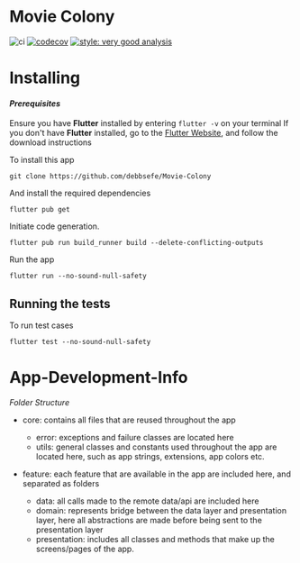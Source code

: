 # Movie Colony

![ci](https://github.com/debbsefe/Movie-Colony/actions/workflows/movie_colony_ci.yml/badge.svg) [![codecov](https://codecov.io/gh/debbsefe/Movie-Colony/branch/main/graph/badge.svg?token=41VSAPPB8M)](https://codecov.io/gh/debbsefe/Movie-Colony)
[![style: very good analysis](https://img.shields.io/badge/style-very_good_analysis-B22C89.svg)](https://pub.dev/packages/very_good_analysis)

# Installing

#### _Prerequisites_

Ensure you have **Flutter** installed by entering `flutter -v` on your terminal
If you don't have **Flutter** installed, go to the [Flutter Website](http://flutter.dev), and follow the download instructions

To install this app

`git clone https://github.com/debbsefe/Movie-Colony`

And install the required dependencies

`flutter pub get`

Initiate code generation.

`flutter pub run build_runner build --delete-conflicting-outputs`

Run the app

`flutter run --no-sound-null-safety`

## Running the tests

To run test cases

`flutter test --no-sound-null-safety`

# App-Development-Info

_Folder Structure_

- core: contains all files that are reused throughout the app

  - error: exceptions and failure classes are located here
  - utils: general classes and constants used throughout the app are located here, such as app strings, extensions, app colors etc.

- feature: each feature that are available in the app are included here, and separated as folders

  - data: all calls made to the remote data/api are included here
  - domain: represents bridge between the data layer and presentation layer, here all abstractions are made before being sent to the presentation layer
  - presentation: includes all classes and methods that make up the screens/pages of the app.
